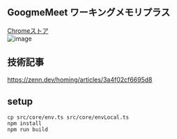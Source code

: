 ## GoogmeMeet ワーキングメモリプラス

[Chromeストア](https://chrome.google.com/webstore/detail/google-meet-%E3%83%AA%E3%83%A9%E3%83%83%E3%82%AF%E3%82%B9/mghgglappambkhleddnmoldpndopkhdi?hl=ja&authuser=0)  
![image](https://github.com/ritogk/google-meet-relax/assets/72111956/327f6205-efa2-41d6-81eb-a10a9d8dd821)

## 技術記事
https://zenn.dev/homing/articles/3a4f02cf6695d8

## setup

```
cp src/core/env.ts src/core/envLocal.ts
npm install
npm run build
```
